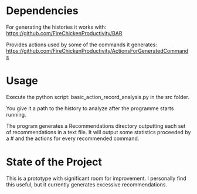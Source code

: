# Dependencies
For generating the histories it works with: https://github.com/FireChickenProductivity/BAR

Provides actions used by some of the commands it generates: https://github.com/FireChickenProductivity/ActionsForGeneratedCommands

# Usage
Execute the python script: basic_action_record_analysis.py in the src folder.

You give it a path to the history to analyze after the programme starts running.

The program generates a Recommendations directory outputting each set of recommendations in a text file. It will output some statistics proceeded by a # and the actions for every recommended command. 

# State of the Project
This is a prototype with significant room for improvement. I personally find this useful, but it currently generates excessive recommendations.
